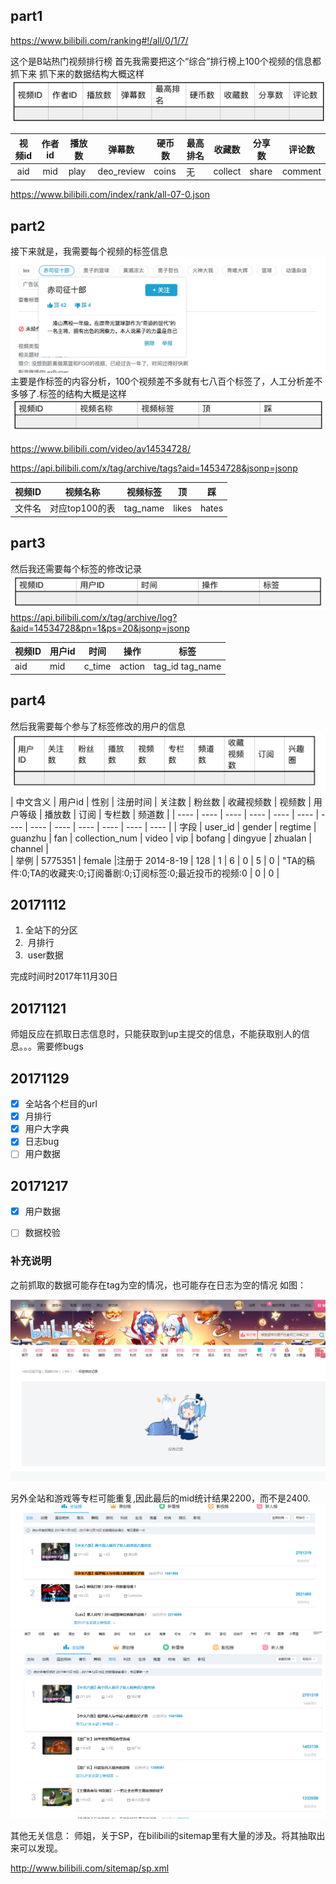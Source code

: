 ## part1
https://www.bilibili.com/ranking#!/all/0/1/7/

这个是B站热门视频排行榜
首先我需要把这个“综合”排行榜上100个视频的信息都抓下来
抓下来的数据结构大概这样    
![](./imgs/881508317096_.pic.jpg)

| 视频id | 作者id | 播放数  | 弹幕数        | 硬币数   | 最高排名 | 收藏数     | 分享数   | 评论数     |
| :--: | :--: | ---- | ---------- | ----- | ---- | ------- | ----- | ------- |
| aid  | mid  | play | deo_review | coins | 无    | collect | share | comment |

https://www.bilibili.com/index/rank/all-07-0.json

## part2
接下来就是，我需要每个视频的标签信息
![](./imgs/1061508317535_.pic_hd.jpg)
主要是作标签的内容分析，100个视频差不多就有七八百个标签了，人工分析差不多够了.标签的结构大概是这样
![](./imgs/1291508317877_.pic.jpg)

https://www.bilibili.com/video/av14534728/

https://api.bilibili.com/x/tag/archive/tags?aid=14534728&jsonp=jsonp

| 视频ID | 视频名称       | 视频标签     | 顶     | 踩     |
| ---- | ---------- | -------- | ----- | ----- |
| 文件名  | 对应top100的表 | tag_name | likes | hates |



## part3
然后我还需要每个标签的修改记录
![](./imgs/1331508317934_.pic.jpg)
https://api.bilibili.com/x/tag/archive/log?&aid=14534728&pn=1&ps=20&jsonp=jsonp

| 视频ID | 用户id | 时间     | 操作     | 标签              |
| ---- | ---- | ------ | ------ | --------------- |
| aid  | mid  | c_time | action | tag_id tag_name |

## part4
然后我需要每个参与了标签修改的用户的信息
![](./imgs/1381508317989_.pic.jpg)
| 中文含义 | 用户id | 性别 | 注册时间 | 关注数 | 粉丝数 | 收藏视频数 | 视频数 | 用户等级 | 播放数 | 订阅 | 专栏数 | 频道数 | 
| ---- | ---- | ---- |  ---- |  ---- |  ---- | ---- | ---- | ---- | ---- | ---- | ---- | ---- |
| 字段 | user_id  | gender  | regtime | guanzhu | fan | collection_num | video | vip | bofang | dingyue | zhualan | channel |  
| 举例 | 5775351  | female |注册于 2014-8-19  | 128 | 1 | 6 | 0 | 5 | 0 | "TA的稿件:0;TA的收藏夹:0;订阅番剧:0;订阅标签:0;最近投币的视频:0 | 0 | 0 | 

## 20171112
1. 全站下的分区
2.  月排行
3.  user数据

完成时间时2017年11月30日

## 20171121
师姐反应在抓取日志信息时，只能获取到up主提交的信息，不能获取别人的信息。。。需要修bugs


## 20171129
- [x] 全站各个栏目的url
- [x] 月排行
- [x] 用户大字典
- [x] 日志bug
- [ ] 用户数据

## 20171217
- [x] 用户数据
- [ ] 数据校验






### 补充说明
之前抓取的数据可能存在tag为空的情况，也可能存在日志为空的情况
如图：

![](./imgs/sp171216_110434.png)

另外全站和游戏等专栏可能重复,因此最后的mid统计结果2200，而不是2400.
![](./imgs/sp171216_110113.png)
![](./imgs/sp171216_110127.png)


其他无关信息：
师姐，关于SP，在bilibili的sitemap里有大量的涉及。将其抽取出来可以发现。

http://www.bilibili.com/sitemap/sp.xml
